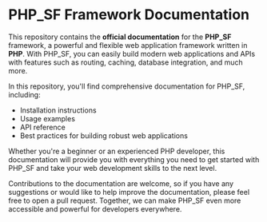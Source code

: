 # PHP_SF Framework Documentation

This repository contains the **official documentation** for the **PHP_SF** framework, a powerful and flexible web application framework written in **PHP**. With PHP_SF, you can easily build modern web applications and APIs with features such as routing, caching, database integration, and much more.

In this repository, you'll find comprehensive documentation for PHP_SF, including:

- Installation instructions
- Usage examples
- API reference
- Best practices for building robust web applications

Whether you're a beginner or an experienced PHP developer, this documentation will provide you with everything you need to get started with PHP_SF and take your web development skills to the next level.

Contributions to the documentation are welcome, so if you have any suggestions or would like to help improve the documentation, please feel free to open a pull request. Together, we can make PHP_SF even more accessible and powerful for developers everywhere.
